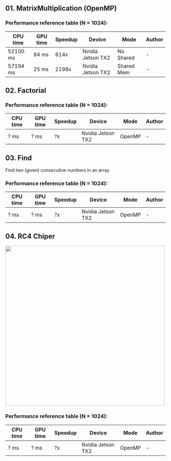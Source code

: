 ## 01. MatrixMultiplication (OpenMP)

### Performance reference table (N = 1024):

CPU time   | GPU time | Speedup  | Device             | Mode  |Author
-----------| -------- | -------- | ------------------ | ----  |------
52100 ms   | 84 ms    | 614x     | Nvidia Jetson TX2  | No Shared | -
57194 ms   | 25 ms    | 2198x     | Nvidia Jetson TX2  | Shared Mem | -


## 02. Factorial

### Performance reference table (N = 1024):

CPU time   | GPU time | Speedup  | Device             | Mode  |Author
-----------| -------- | -------- | ------------------ | ----  |------
? ms   | ? ms    | ?x     | Nvidia Jetson TX2  | OpenMP | -


## 03. Find

Find two (given) consecutive numbers in an array

### Performance reference table (N = 1024):

CPU time   | GPU time | Speedup  | Device             | Mode  |Author
-----------| -------- | -------- | ------------------ | ----  |------
? ms   | ? ms    | ?x     | Nvidia Jetson TX2  | OpenMP | -

## 04. RC4 Chiper

<img src="https://github.com/PARCO-LAB/Advanced-Computer-Architectures/blob/main/figures/l5_04.jpg" width="500" height=auto> 

### Performance reference table (N = 1024):

CPU time   | GPU time | Speedup  | Device             | Mode  |Author
-----------| -------- | -------- | ------------------ | ----  |------
? ms   | ? ms    | ?x     | Nvidia Jetson TX2  | OpenMP | -
